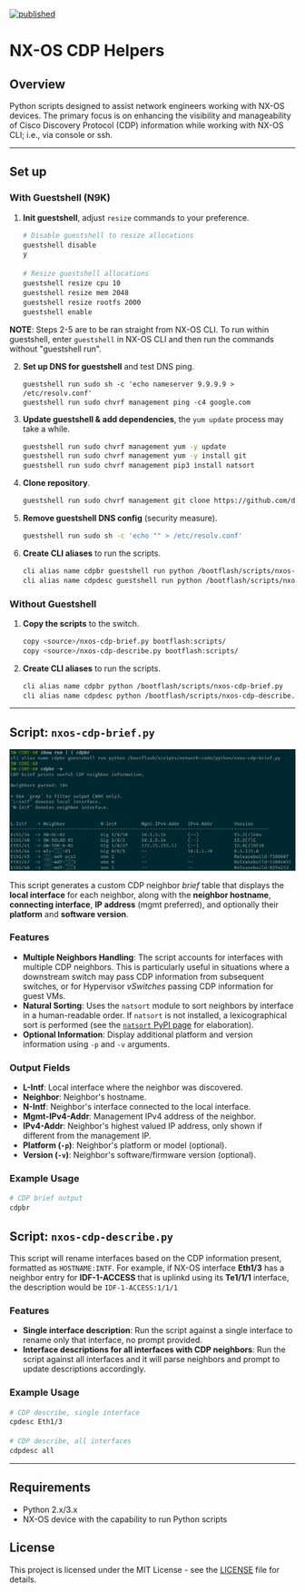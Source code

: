 [![published](https://static.production.devnetcloud.com/codeexchange/assets/images/devnet-published.svg)](https://developer.cisco.com/codeexchange/github/repo/derek-shnosh/nxos-cdp-helpers)

# NX-OS CDP Helpers

## Overview

Python scripts designed to assist network engineers working with NX-OS devices. The primary focus is on enhancing the visibility and manageability of Cisco Discovery Protocol (CDP) information while working with NX-OS CLI; i.e., via console or ssh.

***

## Set up

### With Guestshell (N9K)

1. **Init guestshell**, adjust `resize` commands to your preference.
   ```bash
   # Disable guestshell to resize allocations
   guestshell disable
   y

   # Resize guestshell allocations
   guestshell resize cpu 10
   guestshell resize mem 2048
   guestshell resize rootfs 2000
   guestshell enable
   ```

**NOTE**: Steps 2-5 are to be ran straight from NX-OS CLI. To run within guestshell, enter `guestshell` in NX-OS CLI and then run the commands without "guestshell run".

2. **Set up DNS for guestshell** and test DNS ping.
   ```
   guestshell run sudo sh -c 'echo nameserver 9.9.9.9 > /etc/resolv.conf'
   guestshell run sudo chvrf management ping -c4 google.com
   ```

3. **Update guestshell & add dependencies**, the `yum update` process may take a while.
   ```bash
   guestshell run sudo chvrf management yum -y update
   guestshell run sudo chvrf management yum -y install git
   guestshell run sudo chvrf management pip3 install natsort
   ```

4. **Clone repository**.
   ```bash
   guestshell run sudo chvrf management git clone https://github.com/derek-shnosh/nxos-cdp-helpers.git /bootflash/scripts/nxos-cdp-helpers/
   ```

5. **Remove guestshell DNS config** (security measure).
   ```bash
   guestshell run sudo sh -c 'echo "" > /etc/resolv.conf'
   ```

6. **Create CLI aliases** to run the scripts.
   ```bash
   cli alias name cdpbr guestshell run python /bootflash/scripts/nxos-cdp-helpers/python/nxos-cdp-brief.py
   cli alias name cdpdesc guestshell run python /bootflash/scripts/nxos-cdp-helpers/python/nxos-cdp-describe.py -i
   ```

### Without Guestshell

1. **Copy the scripts** to the switch.
   ```bash
   copy <source>/nxos-cdp-brief.py bootflash:scripts/
   copy <source>/nxos-cdp-describe.py bootflash:scripts/
   ```

2. **Create CLI aliases** to run the scripts.
   ```bash
   cli alias name cdpbr python /bootflash/scripts/nxos-cdp-brief.py
   cli alias name cdpdesc python /bootflash/scripts/nxos-cdp-describe.py -i
   ```

***

## Script: `nxos-cdp-brief.py`

<center>

![cdp-brief-screenshot](assets/nxos-cdp-brief.png)</center>

This script generates a custom CDP neighbor _brief_ table that displays the **local interface** for each neighbor, along with the **neighbor hostname**, **connecting interface**, **IP address** (mgmt preferred), and optionally their **platform** and **software version**.

### Features
- **Multiple Neighbors Handling**: The script accounts for interfaces with multiple CDP neighbors. This is particularly useful in situations where a downstream switch may pass CDP information from subsequent switches, or for Hypervisor _vSwitches_ passing CDP information for guest VMs.
- **Natural Sorting**: Uses the `natsort` module to sort neighbors by interface in a human-readable order. If `natsort` is not installed, a lexicographical sort is performed (see the [`natsort` PyPI page](https://pypi.org/project/natsort/) for elaboration).
- **Optional Information**: Display additional platform and version information using `-p` and `-v` arguments.

### Output Fields
- **L-Intf**: Local interface where the neighbor was discovered.
- **Neighbor**: Neighbor's hostname.
- **N-Intf**: Neighbor's interface connected to the local interface.
- **Mgmt-IPv4-Addr**: Management IPv4 address of the neighbor.
- **IPv4-Addr**: Neighbor's highest valued IP address, only shown if different from the management IP.
- **Platform (`-p`)**: Neighbor's platform or model (optional).
- **Version (`-v`)**: Neighbor's software/firmware version (optional).

### Example Usage

```bash
# CDP brief output
cdpbr
```

## Script: `nxos-cdp-describe.py`

This script will rename interfaces based on the CDP information present, formatted as `HOSTNAME:INTF`. For example, if NX-OS interface **Eth1/3** has a neighbor entry for **IDF-1-ACCESS** that is uplinkd using its **Te1/1/1** interface, the description would be `IDF-1-ACCESS:1/1/1`

### Features
- **Single interface description**: Run the script against a single interface to rename only that interface, no prompt provided.
- **Interface descriptions for all interfaces with CDP neighbors**: Run the script against all interfaces and it will parse neighbors and prompt to update descriptions accordingly.

### Example Usage

```bash
# CDP describe, single interface
cpdesc Eth1/3

# CDP describe, all interfaces
cdpdesc all
```

---

## Requirements

- Python 2.x/3.x
- NX-OS device with the capability to run Python scripts

## License

This project is licensed under the MIT License - see the [LICENSE](LICENSE) file for details.
